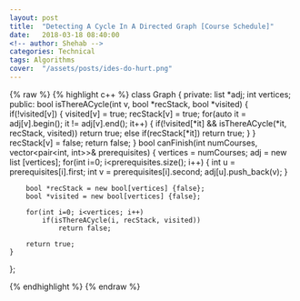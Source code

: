 ```yaml
---
layout: post
title:  "Detecting A Cycle In A Directed Graph [Course Schedule]"
date:   2018-03-18 08:40:00
<!-- author: Shehab -->
categories: Technical
tags: Algorithms
cover:  "/assets/posts/ides-do-hurt.png"
---
```


{% raw %}
{% highlight c++ %}
class Graph {
private:
    list<int> *adj;
    int vertices;
public:
    bool isThereACycle(int v, bool *recStack, bool *visited)
    {
        if(!visited[v])
        {
            visited[v] = true;
            recStack[v] = true;
            for(auto it = adj[v].begin(); it != adj[v].end(); it++)
            {
                if(!visited[*it] && isThereACycle(*it, recStack, visited))
                    return true;
                else if(recStack[*it])
                    return true;
            }
        }
        recStack[v] = false;
        return false;
    }
    bool canFinish(int numCourses, vector<pair<int, int>>& prerequisites) {
        vertices = numCourses;
        adj = new list<int> [vertices];
        for(int i=0; i<prerequisites.size(); i++) {
            int u = prerequisites[i].first;
            int v = prerequisites[i].second;
            adj[u].push_back(v);
        }
        
        bool *recStack = new bool[vertices] {false};
        bool *visited = new bool[vertices] {false};
        
        for(int i=0; i<vertices; i++)
            if(isThereACycle(i, recStack, visited))
                return false;

        return true;
    }
};

{% endhighlight %}
{% endraw %}
